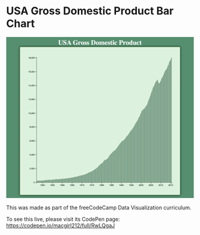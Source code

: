 # USA Gross Domestic Product Bar Chart

![Preview image](./preview.png)

This was made as part of the freeCodeCamp Data Visualization curriculum.

To see this live, please visit its CodePen page: https://codepen.io/macgirl212/full/RwLQgaJ
